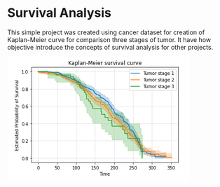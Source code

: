 # Survival Analysis

This simple project was created using cancer dataset for creation of Kaplan-Meier curve for comparison three stages of tumor. It have how objective introduce the concepts of survival analysis for other projects.

![Kaplan-Meier curve](https://github.com/diegords-br/simple_survival_analysis/blob/master/kaplan_meier.png)

